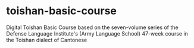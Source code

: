 # toishan-basic-course
Digital Toishan Basic Course based on the seven-volume series of the Defense Language Institute's (Army Language School) 47-week course in the Toishan dialect of Cantonese
